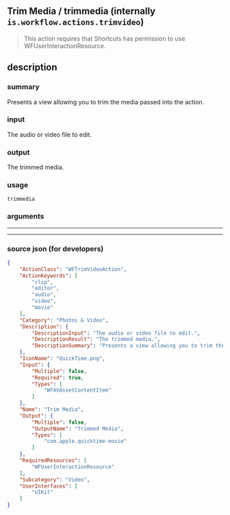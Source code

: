 
## Trim Media / trimmedia (internally `is.workflow.actions.trimvideo`)

> This action requires that Shortcuts has permission to use WFUserInteractionResource.


## description

### summary

Presents a view allowing you to trim the media passed into the action.


### input

The audio or video file to edit.


### output

The trimmed media.

### usage
```
trimmedia 
```

### arguments

---



---

### source json (for developers)

```json
{
	"ActionClass": "WFTrimVideoAction",
	"ActionKeywords": [
		"clip",
		"editor",
		"audio",
		"video",
		"movie"
	],
	"Category": "Photos & Video",
	"Description": {
		"DescriptionInput": "The audio or video file to edit.",
		"DescriptionResult": "The trimmed media.",
		"DescriptionSummary": "Presents a view allowing you to trim the media passed into the action."
	},
	"IconName": "QuickTime.png",
	"Input": {
		"Multiple": false,
		"Required": true,
		"Types": [
			"WFAVAssetContentItem"
		]
	},
	"Name": "Trim Media",
	"Output": {
		"Multiple": false,
		"OutputName": "Trimmed Media",
		"Types": [
			"com.apple.quicktime-movie"
		]
	},
	"RequiredResources": [
		"WFUserInteractionResource"
	],
	"Subcategory": "Video",
	"UserInterfaces": [
		"UIKit"
	]
}
```
